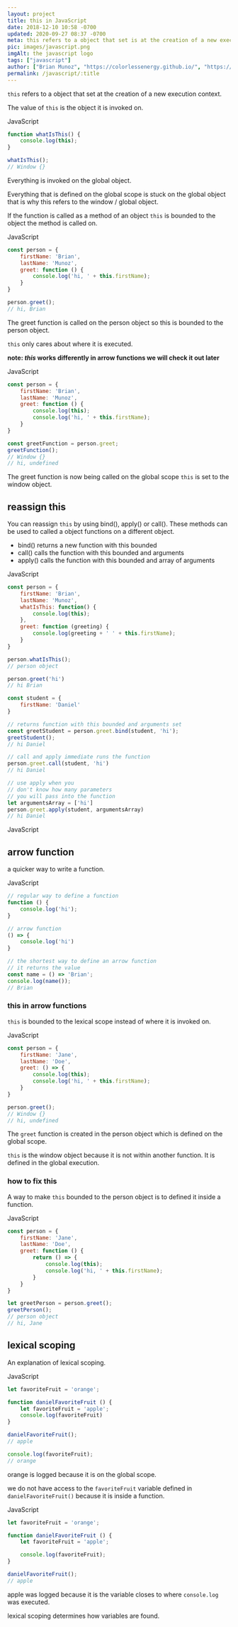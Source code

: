 ```yaml
---
layout: project
title: this in JavaScript
date: 2018-12-10 10:58 -0700
updated: 2020-09-27 08:37 -0700
meta: this refers to a object that set is at the creation of a new execution context.
pic: images/javascript.png
imgAlt: the javascript logo
tags: ["javascript"]
author: ["Brian Munoz", "https://colorlessenergy.github.io/", "https://github.com/colorlessenergy"]
permalink: /javascript/:title
---
```


<code class="highlight__code">this</code> refers to a object that set at the creation of a new execution context.

The value of <code class="highlight__code">this</code> is the object it is invoked on. 

<p class="highlight__file-desc">JavaScript</p>

```javascript
function whatIsThis() {
    console.log(this);
}

whatIsThis();
// Window {}
```

Everything is invoked on the global object.

Everything that is defined on the global scope is stuck on the global object that is why
this refers to the window / global object.

If the function is called as a method of an object <code class="highlight__code">this</code> is bounded to the object the method is called on.

<p class="highlight__file-desc">JavaScript</p>

```javascript
const person = {
    firstName: 'Brian',
    lastName: 'Munoz',
    greet: function () {
        console.log('hi, ' + this.firstName);
    }
}

person.greet();
// hi, Brian
```

The greet function is called on the person object so this is bounded to the person object.

<code class="highlight__code">this</code> only cares about where it is executed.

**note: *this* works differently in arrow functions we will check it out later**

<p class="highlight__file-desc">JavaScript</p>

```javascript
const person = {
    firstName: 'Brian',
    lastName: 'Munoz',
    greet: function () { 
        console.log(this);
        console.log('hi, ' + this.firstName);
    }
}

const greetFunction = person.greet;
greetFunction();
// Window {}
// hi, undefined
```

The greet function is now being called on the global scope <code class="highlight__code">this</code> is set to the window object.

## reassign this

You can reassign <code class="highlight__code">this</code> by using <span class="highlight__code">bind()</span>, <span class="highlight__code">apply()</span> or <span class="highlight__code">call()</span>. These methods can be used to called a object functions on a different object.

* bind() returns a new function with this bounded
* call() calls the function with this bounded and arguments
* apply() calls the function with this bounded and array of arguments

<p class="highlight__file-desc">JavaScript</p>

```javascript
const person = {
    firstName: 'Brian',
    lastName: 'Munoz',
    whatIsThis: function() {
        console.log(this); 
    },
    greet: function (greeting) {
        console.log(greeting + ' ' + this.firstName);
    }
}

person.whatIsThis();
// person object

person.greet('hi')
// hi Brian

const student = {
    firstName: 'Daniel'
}

// returns function with this bounded and arguments set
const greetStudent = person.greet.bind(student, 'hi');
greetStudent();
// hi Daniel

// call and apply immediate runs the function
person.greet.call(student, 'hi')
// hi Daniel

// use apply when you
// don't know how many parameters
// you will pass into the function
let argumentsArray = ['hi']
person.greet.apply(student, argumentsArray)
// hi Daniel
```

<p class="highlight__file-desc">JavaScript</p>

## arrow function

a quicker way to write a function.


<p class="highlight__file-desc">JavaScript</p>

```javascript
// regular way to define a function
function () {
    console.log('hi');
}

// arrow function
() => {
    console.log('hi')
}

// the shortest way to define an arrow function
// it returns the value
const name = () => 'Brian';
console.log(name());
// Brian
```

### this in arrow functions

<code class="highlight__code">this</code> is bounded to the lexical scope instead of where it is invoked on.

<p class="highlight__file-desc">JavaScript</p>

```javascript
const person = {
    firstName: 'Jane',
    lastName: 'Doe',
    greet: () => {
        console.log(this);
        console.log('hi, ' + this.firstName);
    }
}

person.greet();
// Window {}
// hi, undefined
```
The <code class="highlight__code">greet</code> function is created in the person object which is defined on the global scope.

<code class="highlight__code">this</code> is the window object because it is not within another function. It is defined in the global execution.

### how to fix this


A way to make <code class="highlight__code">this</code> bounded to the person object is to defined it inside a function.

<p class="highlight__file-desc">JavaScript</p>

```javascript
const person = {
    firstName: 'Jane',
    lastName: 'Doe',
    greet: function () {
        return () => {
            console.log(this);
            console.log('hi, ' + this.firstName);
        }
    }
}

let greetPerson = person.greet();
greetPerson();
// person object
// hi, Jane
```

## lexical scoping

An explanation of lexical scoping.

<p class="highlight__file-desc">JavaScript</p>

```javascript
let favoriteFruit = 'orange';

function danielFavoriteFruit () {
    let favoriteFruit = 'apple';
    console.log(favoriteFruit)
}

danielFavoriteFruit();
// apple

console.log(favoriteFruit);
// orange
```

orange is logged because it is on the global scope. 

we do not have access to the <code class="highlight__code">favoriteFruit</code> variable defined in <code class="highlight__code">danielFavoriteFruit()</code> because it is inside a function.

<p class="highlight__file-desc">JavaScript</p>

```javascript
let favoriteFruit = 'orange';

function danielFavoriteFruit () {
    let favoriteFruit = 'apple';

    console.log(favoriteFruit);
}

danielFavoriteFruit();
// apple
```

apple was logged because it is the variable closes to where <code class="highlight__code">console.log</code> was executed.

lexical scoping determines how variables are found.